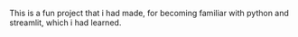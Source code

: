 This is a fun project that i had made, for becoming familiar with python and streamlit, which i had learned.
